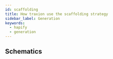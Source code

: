 ```yaml
---
id: scaffolding
title: How traxion use the scaffolding strategy
sidebar_label: Generation
keywords: 
  - hapify
  - generation
---
```


## Schematics
